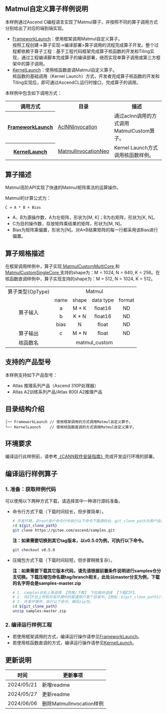 ## Matmul自定义算子样例说明
<!--注：该样例仅用于说明目的，不用作生产质量代码的示例-->
本样例通过Ascend C编程语言实现了Matmul算子，并按照不同的算子调用方式分别给出了对应的端到端实现。
- [FrameworkLaunch](./FrameworkLaunch)：使用框架调用Matmul自定义算子。  
  按照工程创建->算子实现->编译部署>算子调用的流程完成算子开发。整个过程都依赖于算子工程：基于工程代码框架完成算子核函数的开发和Tiling实现，通过工程编译脚本完成算子的编译部署，继而实现单算子调用或第三方框架中的算子调用。
- [KernelLaunch](./KernelLaunch)：使用核函数直调Matmul自定义算子。  
  核函数的基础调用（Kernel Launch）方式，开发者完成算子核函数的开发和Tiling实现后，即可通过AscendCL运行时接口，完成算子的调用。

本样例中包含如下调用方式：
<table>
<th> 调用方式 </th>
<th> 目录 </th>
<th> 描述 </th>
<tr>
<th rowspan="1"><a href="./FrameworkLaunch"> FrameworkLaunch </a></th>
<td><a href="./FrameworkLaunch/AclNNInvocation"> AclNNInvocation </a></td>
<td> 通过aclnn调用的方式调用MatmulCustom算子。 </td>
</tr>
<tr>
<th rowspan="2"><a href="./KernelLaunch"> KernelLaunch </a></th>
</tr>
<tr>
<td><a href="./KernelLaunch/MatmulInvocationNeo"> MatmulInvocationNeo </a></td>
<td> Kernel Launch方式调用核函数样例。 </td>
</tr>
</table>

## 算子描述
Matmul高阶API实现了快速的Matmul矩阵乘法的运算操作。

Matmul的计算公式为：

```
C = A * B + Bias
```

- A、B为源操作数，A为左矩阵，形状为\[M, K]；B为右矩阵，形状为\[K, N]。
- C为目的操作数，存放矩阵乘结果的矩阵，形状为\[M, N]。
- Bias为矩阵乘偏置，形状为\[N]。对A*B结果矩阵的每一行都采用该Bias进行偏置。

## 算子规格描述
在框架调用样例中，算子实现<a href="./FrameworkLaunch/MatmulCustomMultiCore"> MatmulCustomMultiCore </a>和<a href="./FrameworkLaunch/MatmulCustomSingleCore"> MatmulCustomSingleCore </a>支持的shape为：M = 1024, N = 640, K = 256。在核函数直调样例中，算子实现支持的shape为：M = 512, N = 1024, K = 512。
<table>
<tr><td rowspan="1" align="center">算子类型(OpType)</td><td colspan="4" align="center">Matmul</td></tr>
</tr>
<tr><td rowspan="4" align="center">算子输入</td><td align="center">name</td><td align="center">shape</td><td align="center">data type</td><td align="center">format</td></tr>
<tr><td align="center">a</td><td align="center">M * K</td><td align="center">float16</td><td align="center">ND</td></tr>
<tr><td align="center">b</td><td align="center">K * N</td><td align="center">float16</td><td align="center">ND</td></tr>
<tr><td align="center">bias</td><td align="center">N</td><td align="center">float</td><td align="center">ND</td></tr>
</tr>
</tr>
<tr><td rowspan="1" align="center">算子输出</td><td align="center">c</td><td align="center">M * N</td><td align="center">float</td><td align="center">ND</td></tr>
</tr>
<tr><td rowspan="1" align="center">核函数名</td><td colspan="4" align="center">matmul_custom</td></tr>
</table>

## 支持的产品型号
本样例支持如下产品型号：
- Atlas 推理系列产品（Ascend 310P处理器）
- Atlas A2训练系列产品/Atlas 800I A2推理产品

## 目录结构介绍
```
│── FrameworkLaunch // 使用框架调用的方式调用Matmul自定义算子。
└── KernelLaunch    // 使用核函数直调的方式调用Matmul自定义算子。
```

## 环境要求
编译运行此样例前，请参考[《CANN软件安装指南》](https://hiascend.com/document/redirect/CannCommunityInstSoftware)完成开发运行环境的部署。

## 编译运行样例算子
### 1. 准备：获取样例代码<a name="codeready"></a>

 可以使用以下两种方式下载，请选择其中一种进行源码准备。

 - 命令行方式下载（下载时间较长，但步骤简单）。

   ```bash
   # 开发环境，非root用户命令行中执行以下命令下载源码仓。git_clone_path为用户自己创建的某个目录。
   cd ${git_clone_path}
   git clone https://gitee.com/ascend/samples.git
   ```
   **注：如果需要切换到其它tag版本，以v0.5.0为例，可执行以下命令。**

   ```bash
   git checkout v0.5.0
   ```
 - 压缩包方式下载（下载时间较短，但步骤稍微复杂）。

   **注：如果需要下载其它版本代码，请先请根据前置条件说明进行samples仓分支切换。下载压缩包命名跟tag/branch相关，此处以master分支为例，下载的名字将会是samples-master.zip**
   ```bash
   # 1. samples仓右上角选择 【克隆/下载】 下拉框并选择 【下载ZIP】。
   # 2. 将ZIP包上传到开发环境中的普通用户某个目录中，【例如：${git_clone_path}/samples-master.zip】。
   # 3. 开发环境中，执行以下命令，解压zip包。
   cd ${git_clone_path}
   unzip samples-master.zip
   ```
### 2. 编译运行样例工程
- 若使用框架调用的方式，编译运行操作请参见[FrameworkLaunch](./FrameworkLaunch/README.md)。
- 若使用核函数直调的方式，编译运行操作请参见[KernelLaunch](./KernelLaunch/README.md)。

## 更新说明
| 时间       | 更新事项                 |
| ---------- | ------------------------ |
| 2024/05/21 | 新增readme               |
| 2024/05/27 | 更新readme               |
| 2024/06/06 | 删除MatmulInvocation样例 |
